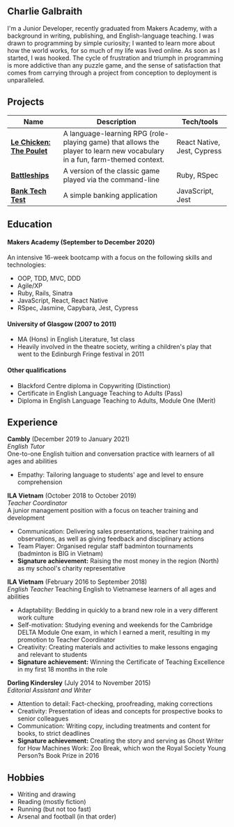## Charlie Galbraith

I'm a Junior Developer, recently graduated from Makers Academy, with a background in writing, publishing, and English-language teaching. I was drawn to programming by simple curiosity; I wanted to learn more about how the world works, for so much of my life was lived online. As soon as I started, I was hooked. The cycle of frustration and triumph in programming is more addictive than any puzzle game, and the sense of satisfaction that comes from carrying through a project from conception to deployment is unparalleled.

## Projects

| Name                         | Description       | Tech/tools        |
| ---------------------------- | ----------------- | ----------------- |
| **[Le Chicken: The Poulet](https://github.com/emilyalice2708/le-chicken)**   |  A language-learning RPG (role-playing game) that allows the player to learn new vocabulary in a fun, farm-themed context. | React Native, Jest, Cypress |
| **[Battleships](https://github.com/charlie-galb/Battleships)** | A version of the classic game played via the command-line | Ruby, RSpec             |
| **[Bank Tech Test](https://github.com/charlie-galb/bank-tech-test)** | A simple banking application | JavaScript, Jest              |

## Education

#### Makers Academy (September to December 2020)

An intensive 16-week bootcamp with a focus on the following skills and technologies:

- OOP, TDD, MVC, DDD
- Agile/XP
- Ruby, Rails, Sinatra  
- JavaScript, React, React Native 
- RSpec, Jasmine, Capybara, Jest, Cypress  

#### University of Glasgow (2007 to 2011)

- MA (Hons) in English Literature, 1st class
- Heavily involved in the theatre society, writing a children's play that went to the Edinburgh Fringe festival in 2011

#### Other qualifications

- Blackford Centre diploma in Copywriting (Distinction)    
- Certificate in English Language Teaching to Adults (Pass)       
- Diploma in English Language Teaching to Adults, Module One (Merit)

## Experience

**Cambly** (December 2019 to January 2021)  
*English Tutor*   
One-to-one English tuition and conversation practice with learners of all ages and abilities
- Empathy: Tailoring language to students' age and level to ensure comprehension

**ILA Vietnam** (October 2018 to October 2019)  
*Teacher Coordinator*  
A junior management position with a focus on teacher training and development
- Communication: Delivering sales presentations, teacher training and observations, as well as giving feedback and disciplinary actions
- Team Player: Organised regular staff badminton tournaments (badminton is BIG in Vietnam)
- **Signature achievement:** Raising the most money in the region (North) as my school's charity
representative

**ILA Vietnam** (February 2016 to September 2018)  
*English Teacher*
Teaching English to Vietnamese learners of all ages and abilities
- Adaptability: Bedding in quickly to a brand new role in a very different work culture
- Self-motivation: Studying evening and weekends for the Cambridge DELTA Module One exam, in which I
earned a merit, resulting in my promotion to Teacher Coordinator
- Creativity: Creating materials and activities to make lessons engaging and relevant to students
- **Signature achievement:** Winning the Certificate of Teaching Excellence in my first 18 months in the role

**Dorling Kindersley** (July 2014 to November 2015)  
*Editorial Assistant and Writer* 
- Attention to detail: Fact-checking, proofreading, making corrections
- Creativity: Presentation of ideas and concepts for prospective books to senior colleagues
- Communication: Writing copy, including treatments and content for books, to strict deadlines
- **Signature achievement:** Creating the story and serving as Ghost Writer for How Machines Work: Zoo
Break, which won the Royal Society Young Person?s Book Prize in 2016

## Hobbies

- Writing and drawing
- Reading (mostly fiction)
- Running (but not too fast)
- Arsenal and football (in that order)
